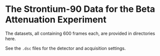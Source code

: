 The Strontium-90 Data for the Beta Attenuation Experiment
=========================================================

The datasets, all containing 600 frames each, are provided in
directories here.

See the `.dsc` files for the detector and acquisition settings.
